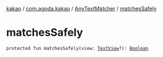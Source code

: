 [kakao](../../index.md) / [com.agoda.kakao](../index.md) / [AnyTextMatcher](index.md) / [matchesSafely](./matches-safely.md)

# matchesSafely

`protected fun matchesSafely(view: `[`TextView`](https://developer.android.com/reference/android/widget/TextView.html)`?): `[`Boolean`](https://kotlinlang.org/api/latest/jvm/stdlib/kotlin/-boolean/index.html)